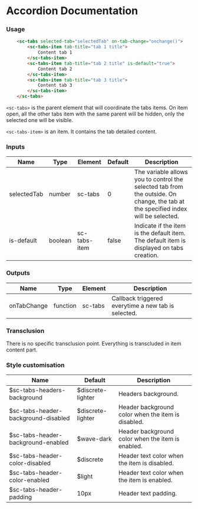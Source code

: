 # Accordion Documentation

### Usage

```html
    <sc-tabs selected-tab="selectedTab" on-tab-change="onchange()">
        <sc-tabs-item tab-title="tab 1 title">
            Content tab 1
        </sc-tabs-item>
        <sc-tabs-item tab-title="tab 2 title" is-default="true">
            Content tab 2
        </sc-tabs-item>
        <sc-tabs-item tab-title="tab 3 title">
            Content tab 3
        </sc-tabs-item>
    </sc-tabs>
```

```<sc-tabs>``` is the parent element that will coordinate the tabs items. On item open, all the other tabs item with the same parent will be hidden, only the selected one will be visible.

```<sc-tabs-item>``` is an item. It contains the tab detailed content.


### Inputs

| **Name** | **Type** | **Element** | **Default** | **Description** |
| -- | -- | -- | -- | -- |
| selectedTab | number | sc-tabs | 0 | The variable allows you to control the selected tab from the outside. On change, the tab at the specified index will be selected. |
| is-default | boolean | sc-tabs-item | false | Indicate if the item is the default item. The default item is displayed on tabs creation. |

### Outputs

| **Name** | **Type** | **Element** | **Description** |
| -- | -- | -- | -- |
| onTabChange | function | sc-tabs | Callback triggered everytime a new tab is selected. |

### Transclusion

There is no specific transclusion point. Everything is transcluded in item content part.

### Style customisation

| **Name** | **Default** | **Description** |
| -- | -- | -- |
| $sc-tabs-headers-background | $discrete-lighter | Headers background. |
| $sc-tabs-header-background-disabled | $discrete-lighter | Header background color when the item is disabled. |
| $sc-tabs-header-background-enabled | $wave-dark | Header background color when the item is enabled. |
| $sc-tabs-header-color-disabled | $discrete | Header text color when the item is disabled. |
| $sc-tabs-header-color-enabled | $light | Header text color when the item is enabled. |
| $sc-tabs-header-padding | 10px | Header text padding. |
